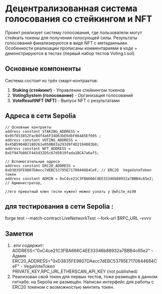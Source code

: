 # Децентрализованная система голосования со стейкингом и NFT

Проект реализует систему голосования, где пользователи могут стейкать токены для получения голосующей силы. Результаты голосований финализируются в виде NFT с метаданными.  
Особенности реализации прописаны комментариями в коде + демонстрируются в тестах (первый набор тестов Voting.t.sol).  

## Основные компоненты

Система состоит из трёх смарт-контрактов:

1. **Staking (стейкинг)** - Управление стейкингом токенов
2. **VotingSystem (голосование)** - Организация голосований
3. **VoteResultNFT (NFT)** - Выпуск NFT с результатами

## Адреса в сети Sepolia

```solidity
// Основные контракты
address constant STAKING_ADDRESS = 0x95f853852FacBdf4a6F34D63bE6dbF864A5Ef695 ;
address constant VOTING_ADDRESS = 0x45B5904B2180261e050B83a293d9f4D2194083b8;
address constant NFT_ADDRESS = 0xEf947b86CF445d32D5c67d5019fada1BCA7a6af5;

// Вспомогательные адреса
address constant ERC20_ADDRESS = 0xD3835FE9807DAecc7dEBC53795E7170844684CeF; // ERC20  VegaVoteToken токен
address constant ADMIN = 0xC4ce21C3FBA666C4EE33346b88932a7BBB4c65e2; // Администратор, 
                                                                     //его приватный ключ (если нужен) можно узнать у @white_mi98
```

## для тестирования в сети Sepolia :   
forge test --match-contract LiveNetworkTest   --fork-url $RPC_URL   -vvvv  

## Заметки
1. .env содержит: ADDRESS="0xC4ce21C3FBA666C4EE33346b88932a7BBB4c65e2" - Админ  
ERC20_ADDRESS="0xD3835FE9807DAecc7dEBC53795E7170844684CeF" -  VegaVoteToken  
PRIVATE_KEY,RPC_URL,ETHERSCAN_API_KEY (not published)
2. Реализован свой токен для первых тестов, тоже размещён в данном гитхабе, на Sepolia не размещён. Написан интерфейс для работы с ERC20 токеном с возможностью минтить токен.